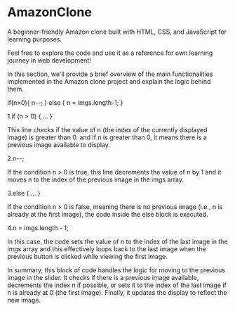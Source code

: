 # AmazonClone

A beginner-friendly Amazon clone built with HTML, CSS, and JavaScript for learning purposes.

Feel free to explore the code and use it as a reference for own learning journey in web development!

In this section, we'll provide a brief overview of the main functionalities implemented in the Amazon clone project and explain the logic behind them.

if(n>0){
    n--;
  } else {
    n = imgs.length-1;
  }
  
1.if (n > 0) { ... }

This line checks if the value of n (the index of the currently displayed image) is 
greater than 0. and if n is greater than 0, it means there is a previous image available to display.

2.n--;

If the condition n > 0 is true, this line decrements the value of n by 1 and it moves n to the index of the previous image in the imgs array.

3.else { ... }

If the condition n > 0 is false, meaning there is no previous image (i.e., n is already at the first image), the code inside the else block is executed.

4.n = imgs.length - 1;

In this case, the code sets the value of n to the index of the last image in the imgs array and this effectively loops back to the last image when the previous button is clicked 
while viewing the first image.
    
In summary, this block of code handles the logic for moving to the previous image in the slider. It checks if there is a previous image available, decrements the index n if possible, or sets it to the index of the last image if n is already at 0 (the first image). Finally, it updates the display to reflect the new image.



 

